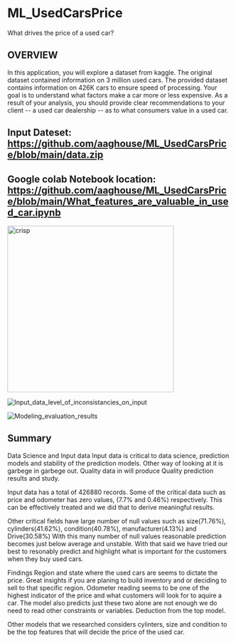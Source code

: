 # ML_UsedCarsPrice
What drives the price of a used car?
## OVERVIEW

In this application, you will explore a dataset from kaggle. The original dataset contained information on 3 million used cars. The provided dataset contains information on 426K cars to ensure speed of processing. Your goal is to understand what factors make a car more or less expensive. As a result of your analysis, you should provide clear recommendations to your client -- a used car dealership -- as to what consumers value in a used car.

## Input Dateset: https://github.com/aaghouse/ML_UsedCarsPrice/blob/main/data.zip
## Google colab Notebook location: https://github.com/aaghouse/ML_UsedCarsPrice/blob/main/What_features_are_valuable_in_used_car.ipynb

<img width="374" alt="crisp" src="https://github.com/aaghouse/ML_UsedCarsPrice/assets/90729963/2630ea14-df0c-430d-a03d-a832e1d72848">

![Input_data_level_of_inconsistancies_on_input](https://github.com/aaghouse/ML_UsedCarsPrice/assets/90729963/09123138-934c-424f-a029-c574f7a69931)

![Modeling_evaluation_results](https://github.com/aaghouse/ML_UsedCarsPrice/assets/90729963/1b6f9314-b008-4d7f-9413-6ddf194ffd16)

## Summary
Data Science and Input data Input data is critical to data science, prediction models and stability of the prediction models. Other way of looking at it is garbege in garbege out. Quality data in will produce Quality prediction results and study.

Input data has a total of 426880 records. Some of the critical data such as price and odometer has zero values, (7.7% and 0.46%) respectively. This can be effectively treated and we did that to derive meaningful results.

Other critical fields have large number of null values such as size(71.76%), cylinders(41.62%), condition(40.78%), manufacturer(4.13%) and Drive(30.58%) With this many number of null values reasonable prediction becomes just below average and unstable. With that said we have tried our best to resonably predict and highlight what is important for the customers when they buy used cars.

Findings Region and state where the used cars are seems to dictate the price. Great insights if you are planing to build inventory and or deciding to sell to that specific region. Odometer reading seems to be one of the highest indicator of the price and what customers will look for to aquire a car. The model also predicts just these two alone are not enough we do need to read other constraints or variables. Deduction from the top model.

Other models that we researched considers cylinters, size and condition to be the top features that will decide the price of the used car.
